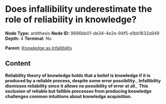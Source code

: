 # Does infallibility underestimate the role of reliability in knowledge?

**Node Type:** antithesis
**Node ID:** 9896bb01-de34-4e2e-94f5-a1bb1632a949
**Depth:** 4
**Terminal:** No

**Parent:** [Knowledge as Infallibility](knowledge-as-infallibility-synthesis-8f0bcd35-bb4c-4192-816d-76a63a41903c.md)

## Content

**Reliability theory of knowledge holds that a belief is knowledge if it is produced by a reliable process, despite some error possibility.**, **Infallibility dismisses reliability since it allows no possibility of error at all.**, **This exclusion of reliable but fallible processes from producing knowledge challenges common intuitions about knowledge acquisition.**
